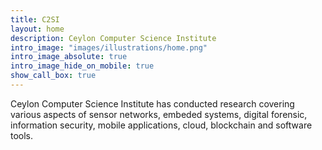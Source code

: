 ```yaml
---
title: C2SI
layout: home
description: Ceylon Computer Science Institute
intro_image: "images/illustrations/home.png"
intro_image_absolute: true
intro_image_hide_on_mobile: true
show_call_box: true
---
```


Ceylon Computer Science Institute has conducted research covering various aspects of sensor networks, embeded systems, digital forensic, information security, mobile applications, cloud, blockchain and software tools.
